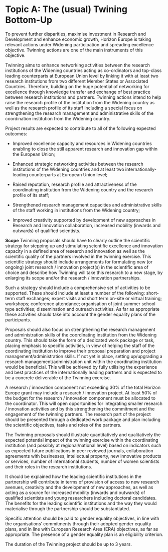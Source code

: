 # Topic A: The (usual) Twining Bottom-Up

To prevent further disparities, maximise investment in Research and Development and
enhance economic growth, Horizon Europe is taking relevant actions under Widening
participation and spreading excellence objective. Twinning actions are one of the main
instruments of this objective.

Twinning aims to enhance networking activities between the research institutions of the
Widening countries acting as co-ordinators and top-class leading counterparts at European
Union level by linking it with at least two research institutions from two different Member
States or Associated Countries. Therefore, building on the huge potential of networking for
excellence through knowledge transfer and exchange of best practice between research
institutions and partners. Twinning actions intend to help raise the research profile of the
institution from the Widening country as well as the research profile of its staff including a
special focus on strengthening the research management and administrative skills of the
coordination institution from the Widening country.

Project results are expected to contribute to all of the following expected outcomes:

* Improved excellence capacity and resources in Widening countries enabling to close the
still apparent research and innovation gap within the European Union;

* Enhanced strategic networking activities between the research institutions of the
Widening countries and at least two internationally-leading counterparts at European
Union level;

* Raised reputation, research profile and attractiveness of the coordinating institution from
the Widening country and the research profile of its staff;

* Strengthened research management capacities and administrative skills of the staff
working in institutions from the Widening country;

* Improved creativity supported by development of new approaches in Research and
Innovation collaboration, increased mobility (inwards and outwards) of qualified
scientists.

**Scope** Twinning proposals should have to clearly outline the scientific strategy for stepping
up and stimulating scientific excellence and innovation capacity in a defined area of research
and innovation as well as the scientific quality of the partners involved in the twinning
exercise. This scientific strategy should include arrangements for formulating new (or
ongoing) joint research / innovation project(s) in the scientific area of choice and describe
how Twinning will take this research to a new stage, by enlarging its scope and/or the
research / innovation partnerships.

Such a strategy should include a comprehensive set of activities to be supported. These should
include at least a number of the following: short-term staff exchanges; expert visits and short
term on-site or virtual training; workshops; conference attendance; organisation of joint
summer school type activities; dissemination and outreach activities. As far as appropriate
these activities should take into account the gender equality plans of the participants.

Proposals should also focus on strengthening the research management and administration
skills of the coordinating institution from the Widening country. This should take the form of
a dedicated work package or task, placing emphasis to specific activities, in view of helping
the staff of the coordinating institution to improve their proposal preparation and project
management/administration skills. If not yet in place, setting up/upgrading a research
management/administration unit within the coordinating institution would be beneficial. This
will be achieved by fully utilising the experience and best practices of the internationally
leading partners and is expected to be a concrete deliverable of the Twinning exercise.

A research / innovation component not exceeding 30% of the total Horizon Europe grant may
include a research / innovation project. At least 50% of the budget for the research /
innovation component must be allocated to the coordinator. This will open opportunities for
integrating smaller research / innovation activities and by this strengthening the commitment
and the engagement of the twinning partners. The research part of the project should be
presented through a dedicated work package and plan including the scientific objectives, tasks
and roles of the partners.

The Twinning proposals should illustrate quantitatively and qualitatively the expected
potential impact of the twinning exercise within the coordinating institution (and possibly at
regional/national level) based on indicators such as expected future publications in peer
reviewed journals, collaboration agreements with businesses, intellectual property, new
innovative products or services, number of international students, number of women scientists
and their roles in the research institutions.

It should be explained how the leading scientific institutions in the partnership will contribute
in terms of provision of access to new research avenues, creativity and the development of
new approaches, as well as acting as a source for increased mobility (inwards and outwards)
of qualified scientists and young researchers including doctoral candidates. The benefits for
the leading scientific institutions and the way they would materialise through the partnership
should be substantiated.

Specific attention should be paid to gender equality objectives, in line with the organisations’
commitments through their adopted gender equality plans, and in line with European
Research Area (ERA) objectives, as far as appropriate. The presence of a gender equality plan
is an eligibility criterion.

The duration of the Twinning project should be up to 3 years.
